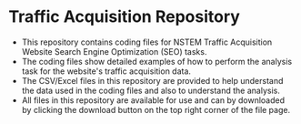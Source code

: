 # Traffic Acquisition Repository
* This repository contains coding files for NSTEM Traffic Acquisition Website Search Engine Optimization (SEO) tasks.
* The coding files show detailed examples of how to perform the analysis task for the website's traffic acquisition data.
* The CSV/Excel files in this repository are provided to help understand the data used in the coding files and also to understand the analysis.
* All files in this repository are available for use and can by downloaded by clicking the download button on the top right corner of the file page.
